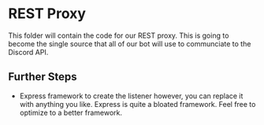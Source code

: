 # REST Proxy

This folder will contain the code for our REST proxy. This is going to become the single source that all of our bot will
use to communciate to the Discord API.

## Further Steps

- Express framework to create the listener however, you can replace it with anything you like. Express is quite a
  bloated framework. Feel free to optimize to a better framework.
